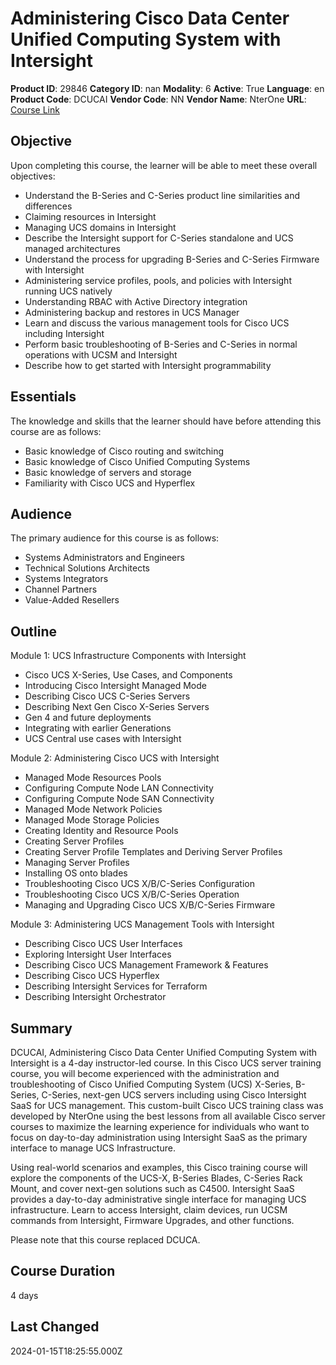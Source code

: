 # Administering Cisco Data Center Unified Computing System with Intersight

**Product ID**: 29846
**Category ID**: nan
**Modality**: 6
**Active**: True
**Language**: en
**Product Code**: DCUCAI
**Vendor Code**: NN
**Vendor Name**: NterOne
**URL**: [Course Link](https://www.fastlaneus.com/course/nterone-dcucai)

## Objective
Upon completing this course, the learner will be able to meet these overall objectives:





- Understand the B-Series and C-Series product line similarities and differences
- Claiming resources in Intersight
- Managing UCS domains in Intersight
- Describe the Intersight support for C-Series standalone and UCS managed architectures
- Understand the process for upgrading B-Series and C-Series Firmware with Intersight
- Administering service profiles, pools, and policies with Intersight running UCS natively
- Understanding RBAC with Active Directory integration
- Administering backup and restores in UCS Manager
- Learn and discuss the various management tools for Cisco UCS including Intersight
- Perform basic troubleshooting of B-Series and C-Series in normal operations with UCSM and Intersight
- Describe how to get started with Intersight programmability

## Essentials
The knowledge and skills that the learner should have before attending this course are as follows:





- Basic knowledge of Cisco routing and switching
- Basic knowledge of Cisco Unified Computing Systems
- Basic knowledge of servers and storage
- Familiarity with Cisco UCS and Hyperflex

## Audience
The primary audience for this course is as follows:




- Systems Administrators and Engineers
- Technical Solutions Architects
- Systems Integrators
- Channel Partners
- Value-Added Resellers

## Outline
Module 1: UCS Infrastructure Components with Intersight




- Cisco UCS X-Series, Use Cases, and Components
- Introducing Cisco Intersight Managed Mode
- Describing Cisco UCS C-Series Servers
- Describing Next Gen Cisco X-Series Servers
- Gen 4 and future deployments
- Integrating with earlier Generations
- UCS Central use cases with Intersight


Module 2: Administering Cisco UCS with Intersight




- Managed Mode Resources Pools
- Configuring Compute Node LAN Connectivity
- Configuring Compute Node SAN Connectivity
- Managed Mode Network Policies
- Managed Mode Storage Policies
- Creating Identity and Resource Pools
- Creating Server Profiles
- Creating Server Profile Templates and Deriving Server Profiles
- Managing Server Profiles
- Installing OS onto blades
- Troubleshooting Cisco UCS X/B/C-Series Configuration
- Troubleshooting Cisco UCS X/B/C-Series Operation
- Managing and Upgrading Cisco UCS X/B/C-Series Firmware

Module 3: Administering UCS Management Tools with Intersight



- Describing Cisco UCS User Interfaces
- Exploring Intersight User Interfaces
- Describing Cisco UCS Management Framework & Features
- Describing Cisco UCS Hyperflex
- Describing Intersight Services for Terraform
- Describing Intersight Orchestrator

## Summary
DCUCAI, Administering Cisco Data Center Unified Computing System with Intersight is a 4-day instructor-led course. In this Cisco UCS server training course, you will become experienced with the administration and troubleshooting of Cisco Unified Computing System (UCS) X-Series, B-Series, C-Series, next-gen UCS servers including using Cisco Intersight SaaS for UCS management. This custom-built Cisco UCS training class was developed by NterOne using the best lessons from all available Cisco server courses to maximize the learning experience for individuals who want to focus on day-to-day administration using Intersight SaaS as the primary interface to manage UCS Infrastructure.

Using real-world scenarios and examples, this Cisco training course will explore the components of the UCS-X, B-Series Blades, C-Series Rack Mount, and cover next-gen solutions such as C4500. Intersight SaaS provides a day-to-day administrative single interface for managing UCS infrastructure. Learn to access Intersight, claim devices, run UCSM commands from Intersight, Firmware Upgrades, and other functions.




Please note that this course replaced DCUCA.

## Course Duration
4 days

## Last Changed
2024-01-15T18:25:55.000Z
